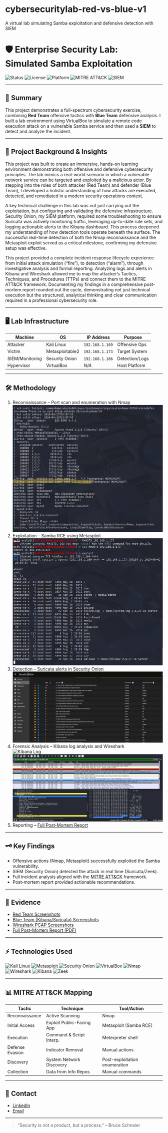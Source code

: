 # cybersecuritylab-red-vs-blue-v1
A virtual lab simulating Samba exploitation and defensive detection with SIEM
# 🛡️ Enterprise Security Lab: Simulated Samba Exploitation

![Status](https://img.shields.io/badge/Status-Completed-brightgreen?style=flat-square)
![License](https://img.shields.io/badge/License-MIT-blue.svg?style=flat-square)
![Platform](https://img.shields.io/badge/Platform-VirtualBox-lightgrey?style=flat-square)
![MITRE ATT&CK](https://img.shields.io/badge/MITRE%20ATT%26CK-Covered-blueviolet?style=flat-square)
![SIEM](https://img.shields.io/badge/SIEM-Security%20Onion-critical?style=flat-square)

---

## 📝 Summary

This project demonstrates a full-spectrum cybersecurity exercise, combining **Red Team** offensive tactics with **Blue Team** defensive analysis. I built a lab environment using VirtualBox to simulate a remote code execution attack on a vulnerable Samba service and then used a **SIEM** to detect and analyze the incident.

---

## 📖 Project Background & Insights

This project was built to create an immersive, hands-on learning environment demonstrating both offensive and defensive cybersecurity principles. The lab mimics a real-world scenario in which a vulnerable network service can be targeted and exploited by a malicious actor. By stepping into the roles of both attacker (Red Team) and defender (Blue Team), I developed a holistic understanding of how attacks are executed, detected, and remediated in a modern security operations context.

A key technical challenge in this lab was not just carrying out the exploitation, but configuring and validating the defensive infrastructure. Security Onion, my SIEM platform, required some troubleshooting to ensure Suricata was actively monitoring traffic, leveraging up-to-date rule sets, and logging actionable alerts to the Kibana dashboard. This process deepened my understanding of how detection tools operate beneath the surface. The successful real-time detection of both the Nmap reconnaissance and the Metasploit exploit served as a critical milestone, confirming my defensive setup was effective.

This project provided a complete incident response lifecycle experience from initial attack simulation (“fire”), to detection (“alarm”), through investigative analysis and formal reporting. Analyzing logs and alerts in Kibana and Wireshark allowed me to map the attacker’s Tactics, Techniques, and Procedures (TTPs) and connect them to the MITRE ATT&CK framework. Documenting my findings in a comprehensive post-mortem report rounded out the cycle, demonstrating not just technical execution but the structured, analytical thinking and clear communication required in a professional cybersecurity role.

---

## 🖥️ Lab Infrastructure

| Machine            | OS               | IP Address       | Purpose         |
|--------------------|------------------|------------------|-----------------|
| Attacker           | Kali Linux       | `192.168.1.169`  | Offensive Ops   |
| Victim             | Metasploitable2  | `192.168.1.173`  | Target System   |
| SIEM/Monitoring    | Security Onion   | `192.168.1.166`  | Detection/Logs  |
| Hypervisor         | VirtualBox       | _N/A_            | Host Platform   |

---

## 🛠️ Methodology

1. Reconnaissance – Port scan and enumeration with Nmap  
   ![Nmap Scan](screenshots/red_team/nmap_scan.png)
2. Exploitation – Samba RCE using Metasploit  
   ![Meterpreter Shell](screenshots/red_team/meterpreter_shell.png)
3. Detection – Suricata alerts in Security Onion  
   ![Suricata Alerts](screenshots/blue_team/suricata_alert.png)
4. Forensic Analysis – Kibana log analysis and Wireshark  
   ![Kibana Log](screenshots/blue_team/kibana_log.png)
   ![Wireshark PCAP](screenshots/wireshark/wireshark_pcap.png)
5. Reporting – [Full Post-Mortem Report](docs/post_mortem.pdf)

---

## 🗝️ Key Findings

- Offensive actions (Nmap, Metasploit) successfully exploited the Samba vulnerability.
- SIEM (Security Onion) detected the attack in real time (Suricata/Zeek).
- Full incident analysis aligned with the [MITRE ATT&CK](https://attack.mitre.org/) framework.
- Post-mortem report provided actionable recommendations.

---

## 📂 Evidence

- [Red Team Screenshots](screenshots/red_team/)
- [Blue Team (Kibana/Suricata) Screenshots](screenshots/blue_team/)
- [Wireshark PCAP Screenshots](screenshots/wireshark/wireshark_pcap.png)
- [Full Post-Mortem Report (PDF)](docs/post_mortem.pdf)

---

## ⚡ Technologies Used

![Kali Linux](https://img.shields.io/badge/Kali_Linux-557C94?logo=kalilinux&logoColor=white&style=flat)
![Metasploit](https://img.shields.io/badge/Metasploit-2E2E2E?logo=metasploit&logoColor=white&style=flat)
![Security Onion](https://img.shields.io/badge/Security_Onion-6B8E23?style=flat)
![VirtualBox](https://img.shields.io/badge/VirtualBox-183A61?logo=virtualbox&logoColor=white&style=flat)
![Nmap](https://img.shields.io/badge/Nmap-4682B4?style=flat)
![Wireshark](https://img.shields.io/badge/Wireshark-306998?logo=wireshark&logoColor=white&style=flat)
![Kibana](https://img.shields.io/badge/Kibana-005571?logo=kibana&logoColor=white&style=flat)
![Zeek](https://img.shields.io/badge/Zeek-333?style=flat)

---

## 📊 MITRE ATT&CK Mapping

| Tactic             | Technique                  | Tool/Action                     |
|--------------------|---------------------------|---------------------------------|
| Reconnaissance     | Active Scanning           | Nmap                            |
| Initial Access     | Exploit Public-Facing App | Metasploit (Samba RCE)          |
| Execution          | Command & Script Interp.  | Meterpreter shell               |
| Defense Evasion    | Indicator Removal         | Manual actions                  |
| Discovery          | System Network Discovery  | Post-exploitation enumeration   |
| Collection         | Data from Info Repos      | Manual commands                 |

---

## 📢 Contact

- [LinkedIn](https://www.linkedin.com/in/mo-alam9)
- [Email](mailto:mofhhs2018@gmail.com)

---

> “Security is not a product, but a process.” – Bruce Schneier
